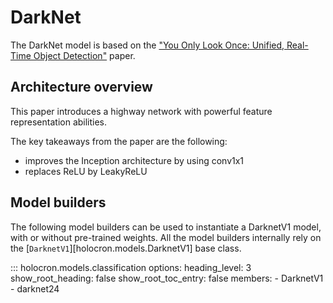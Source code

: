 # DarkNet

The DarkNet model is based on the ["You Only Look Once: Unified, Real-Time Object Detection"](https://pjreddie.com/media/files/papers/yolo_1.pdf) paper.

## Architecture overview

This paper introduces a highway network with powerful feature representation abilities.

The key takeaways from the paper are the following:

- improves the Inception architecture by using conv1x1
- replaces ReLU by LeakyReLU


## Model builders

The following model builders can be used to instantiate a DarknetV1 model, with or
without pre-trained weights. All the model builders internally rely on the
[`DarknetV1`][holocron.models.DarknetV1] base class.

::: holocron.models.classification
    options:
        heading_level: 3
        show_root_heading: false
        show_root_toc_entry: false
        members:
            - DarknetV1
            - darknet24
